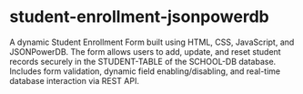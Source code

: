 # student-enrollment-jsonpowerdb
A dynamic Student Enrollment Form built using HTML, CSS, JavaScript, and JSONPowerDB. The form allows users to add, update, and reset student records securely in the STUDENT-TABLE of the SCHOOL-DB database. Includes form validation, dynamic field enabling/disabling, and real-time database interaction via REST API.

